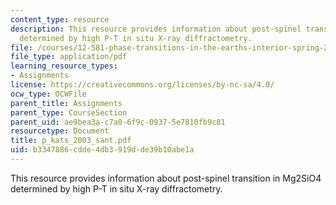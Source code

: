 ```yaml
---
content_type: resource
description: This resource provides information about post-spinel transition in Mg2SiO4
  determined by high P-T in situ X-ray diffractometry.
file: /courses/12-581-phase-transitions-in-the-earths-interior-spring-2005/b3347886cdde4db3919dde39b10abe1a_p_kats_2003_sant.pdf
file_type: application/pdf
learning_resource_types:
- Assignments
license: https://creativecommons.org/licenses/by-nc-sa/4.0/
ocw_type: OCWFile
parent_title: Assignments
parent_type: CourseSection
parent_uid: ae9bea3a-c7a0-6f9c-0937-5e7810fb9c81
resourcetype: Document
title: p_kats_2003_sant.pdf
uid: b3347886-cdde-4db3-919d-de39b10abe1a
---
```

This resource provides information about post-spinel transition in Mg2SiO4 determined by high P-T in situ X-ray diffractometry.